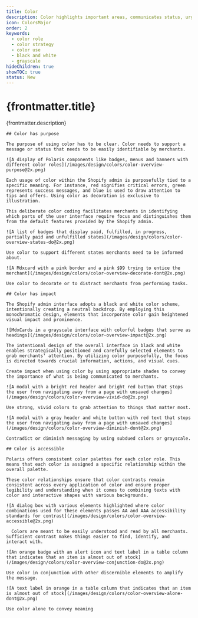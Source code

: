 ```yaml
---
title: Color
description: Color highlights important areas, communicates status, urgency, and directs attention.
icon: ColorsMajor
order: 2
keywords:
  - color role
  - color strategy
  - color use
  - black and white
  - grayscale
hideChildren: true
showTOC: true
status: New
---
```


# {frontmatter.title}

<Lede>{frontmatter.description}</Lede>

<Subnav />

<MdxCard>

  <MdxColumn span="1/3">
  
    ## Color has purpose

    The purpose of using color has to be clear. Color needs to support a message or status that needs to be easily identifiable by merchants.

  </MdxColumn>

  <MdxColumn span="2/3">

    ![A display of Polaris components like badges, menus and banners with different color roles](/images/design/colors/color-overview-purpose@2x.png)

  </MdxColumn>

  <MdxColumn span="1/3">
  
    Each usage of color within the Shopify admin is purposefully tied to a specific meaning. For instance, red signifies critical errors, green represents success messages, and blue is used to draw attention to tips and offers. Using color as decoration is exclusive to illustration.

    This deliberate color coding facilitates merchants in identifying which parts of the user interface require focus and distinguishes them from the default features provided by the Shopify admin.

  </MdxColumn>

  <MdxColumn span="1/3" variant="do">

    ![A list of badges that display paid, fulfilled, in progress, partially paid and unfulfilled states](/images/design/colors/color-overview-states-do@2x.png)

    Use color to support different states merchants need to be informed about.

  </MdxColumn>

  <MdxColumn span="1/3" variant="dont">

    ![A Mdxcard with a pink border and a pink $99 trying to entice the merchant](/images/design/colors/color-overview-decorate-dont@2x.png)

    Use color to decorate or to distract merchants from performing tasks.

  </MdxColumn>

</MdxCard>

<MdxCard>

  <MdxColumn span="1/3">

    ## Color has impact

    The Shopify admin interface adopts a black and white color scheme, intentionally creating a neutral backdrop. By employing this monochromatic design, elements that incorporate color gain heightened visual impact and prominence.

  </MdxColumn>

  <MdxColumn span="2/3">

    ![MdxCards in a grayscale interface with colorful badges that serve as headings](/images/design/colors/color-overview-impact@2x.png)

  </MdxColumn>

  <MdxColumn span="1/3">

    The intentional design of the overall interface in black and white enables strategically positioned and carefully selected elements to grab merchants' attention. By utilizing color purposefully, the focus is directed towards crucial information, actions, and visual cues.

    Create impact when using color by using appropriate shades to convey the importance of what is being communicated to merchants.

  </MdxColumn>

  <MdxColumn span="1/3" variant="do">

    ![A modal with a bright red header and bright red button that stops the user from navigating away from a page with unsaved changes](/images/design/colors/color-overview-vivid-do@2x.png)

    Use strong, vivid colors to grab attention to things that matter most.

  </MdxColumn>

  <MdxColumn span="1/3" variant="dont">

    ![A modal with a gray header and white button with red text that stops the user from navigating away from a page with unsaved changes](/images/design/colors/color-overview-diminish-dont@2x.png)

    Contradict or diminish messaging by using subdued colors or grayscale.

  </MdxColumn>

</MdxCard>

<MdxCard>

  <MdxColumn span="1/3">

    ## Color is accessible

    Polaris offers consistent color palettes for each color role. This means that each color is assigned a specific relationship within the overall palette.

    These color relationships ensure that color contrasts remain consistent across every application of color and ensure proper legibility and understanding when it comes to combining texts with color and interactive shapes with various backgrounds.

  </MdxColumn>

  <MdxColumn span="2/3">

    ![A dialog box with various elements highlighted where color combinations used for these elements passes AA and AAA accessibility standards for contrast](/images/design/colors/color-overview-accessible@2x.png)

  </MdxColumn>

  <MdxColumn span="1/3">

      Colors are meant to be easily understood and read by all merchants. Sufficient contrast makes things easier to find, identify, and interact with.

  </MdxColumn>

  <MdxColumn span="1/3" variant="do">
  
    ![An orange badge with an alert icon and text label in a table column that indicates that an item is almost out of stock](/images/design/colors/color-overview-conjunction-do@2x.png)

    Use color in conjunction with other discernible elements to amplify the message.

  </MdxColumn>

  <MdxColumn span="1/3" variant="dont">

    ![A text label in orange in a table column that indicates that an item is almost out of stock](/images/design/colors/color-overview-alone-dont@2x.png)

    Use color alone to convey meaning

  </MdxColumn>

</MdxCard>
